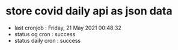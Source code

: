 # store covid daily api as json data

- last cronjob : Friday, 21 May 2021 00:48:32
- status og cron : success
- status daily cron : success
      
      